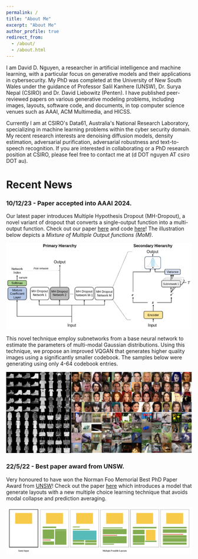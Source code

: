 ```yaml
---
permalink: /
title: "About Me"
excerpt: "About Me"
author_profile: true
redirect_from: 
  - /about/
  - /about.html
---
```


I am David D. Nguyen, a researcher in artificial intelligence and machine learning, with a particular focus on generative models and their applications in cybersecurity. 
My PhD was completed at the University of New South Wales under the guidance of Professor Salil Kanhere (UNSW), Dr. Surya Nepal (CSIRO) and Dr. David Liebowitz (Penten).
I have published peer-reviewed papers on various generative modeling problems, including images, layouts, software code, and documents, in top computer science venues such as AAAI, ACM Multimedia, and HICSS.

Currently I am at CSIRO's Data61, Australia's National Research Laboratory, specializing in machine learning problems within the cyber security domain. 
My recent research interests are denoising diffusion models, density estimation, adversarial purification, adversarial robustness and text-to-speech recognition.
If you are interested in collaborating or a PhD research position at CSIRO, please feel free to contact me at (d DOT nguyen AT csiro DOT au).

Recent News
======

### 10/12/23 - Paper accepted into AAAI 2024.
Our latest paper introduces Multiple Hypothesis Dropout (MH-Dropout), a novel variant of dropout that converts a single-output function into a multi-output function. Check out our paper [here](https://ojs.aaai.org/index.php/AAAI/article/view/29358) and code [here](https://github.com/dngu7/multiple-hypothesis-dropout)!
The illustration below depicts a *Mixture of Multiple Output functions (MoM)*.

![diagram](/images/hierarchydiagram.png)

This novel technique employ subnetworks from a base neural network to estimate the parameters of multi-modal Gaussian distributions. 
Using this technique, we propose an improved VQGAN that generates higher quality images using a significantly smaller codebook. 
The samples below were generating using only 4-64 codebook entries.

![mhdimage](/images/mhd-images.png)


### 22/5/22 - Best paper award from UNSW.
Very honoured to have won the Norman Foo Memorial Best PhD Paper Award from [UNSW](https://www.unsw.edu.au/engineering/our-schools/computer-science-and-engineering/student-life/prizes-awards)! 
Check out the paper [here](https://dl.acm.org/doi/10.1145/3474085.3475525) which introduces a model that generate layouts with a new multiple choice learning technique that avoids modal collapse and prediction averaging.

![layoutpreview](/images/layout_preview.png)

